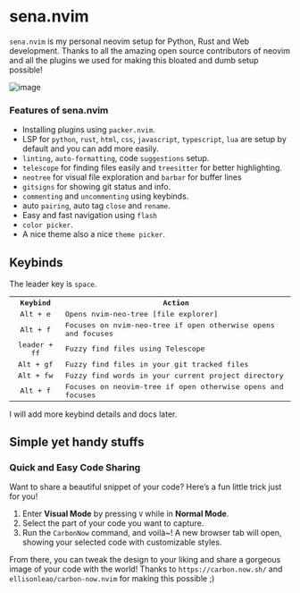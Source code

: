 # sena.nvim

`sena.nvim` is my personal neovim setup for Python, Rust and Web development.
Thanks to all the amazing open source contributors of neovim and all the plugins we used for making this bloated and dumb setup possible!

![image](https://github.com/user-attachments/assets/6abc14f2-99ca-46e2-84b4-bc410c85de7a)

### Features of sena.nvim

- Installing plugins using `packer.nvim`.
- LSP for `python`, `rust`, `html`, `css`, `javascript`, `typescript`, `lua` are setup by default and you can add more easily.
- `linting`, `auto-formatting`, code `suggestions` setup.
- `telescope` for finding files easily and `treesitter` for better highlighting.
- `neotree` for visual file exploration and `barbar` for buffer lines
- `gitsigns` for showing git status and info.
- `commenting` and `uncommenting` using keybinds.
- auto `pairing`, auto tag `close` and `rename`.
- Easy and fast navigation using `flash`
- `color picker`.
- A nice theme also a nice `theme picker`.

## Keybinds

The leader key is `space`.

<table style="font-family: monospace">
  <tr>
    <th style="text-align: center;">Keybind</th>
    <th style="text-align: center;">Action</th>
  </tr>
  <tr>
    <td style="text-align: center;">Alt + e</td>
    <td>Opens nvim-neo-tree [file explorer]</td>
  </tr>
  <tr>
    <td style="text-align: center;">Alt + f</td>
    <td>Focuses on nvim-neo-tree if open otherwise opens and focuses</td>
  </tr>
  <tr>
    <td style="text-align: center;">leader + ff</td>
    <td>Fuzzy find files using Telescope</td>
  </tr>
  <tr>
    <td style="text-align: center;">Alt + gf</td>
    <td>Fuzzy find files in your git tracked files</td>
  </tr>
  <tr>
    <td style="text-align: center;">Alt + fw</td>
    <td>Fuzzy find words in your current project directory</td>
  </tr>
  <tr>
    <td style="text-align: center;">Alt + f</td>
    <td>Focuses on neovim-tree if open otherwise opens and focuses</td>
  </tr>
</table>

I will add more keybind details and docs later.

## Simple yet handy stuffs

### **Quick and Easy Code Sharing**

Want to share a beautiful snippet of your code? Here’s a fun little trick just for you!

1. Enter **Visual Mode** by pressing `V` while in **Normal Mode**.
2. Select the part of your code you want to capture.
3. Run the `CarbonNow` command, and voilà~! A new browser tab will open, showing your selected code with customizable styles.

From there, you can tweak the design to your liking and share a gorgeous image of your code with the world!
Thanks to `https://carbon.now.sh/` and `ellisonleao/carbon-now.nvim` for making this possible ;)
